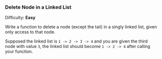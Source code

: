 ### Delete Node in a Linked List

Difficulty: **Easy**

Write a function to delete a node (except the tail) in a singly linked list, given only access to that node.

Supposed the linked list is `1 -> 2 -> 3 -> 4` and you are given the third node with value `3`, the linked list should become `1 -> 2 -> 4` after calling your function.